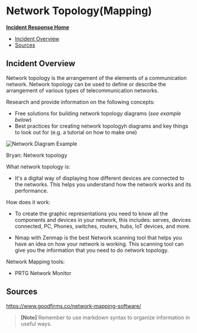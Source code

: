 <!-- This work is licensed under the Creative Commons Attribution-NonCommercial-ShareAlike 4.0 International License. To view a copy of this license, visit http://creativecommons.org/licenses/by-nc-sa/4.0/ or send a letter to Creative Commons, PO Box 1866, Mountain View, CA 94042, USA. -->

# Network Topology(Mapping)

[**Incident Response Home**](../README.md)
- [Incident Overview](#Incident-Overview)
- [Sources](#Sources)

## Incident Overview

Network topology is the arrangement of the elements of a communication network. Network topology can be used to define or describe the arrangement of various types of telecommunication networks.   

Research and provide information on the following concepts:  

- Free solutions for building network topology diagrams (*see example below*)
- Best practices for creating network topologyh diagrams and key things to look out for (e.g. a tutorial on how to make one)

![Network Diagram Example](https://i.gyazo.com/7e25605997e1c333a5feca6b3aefe165.png)

Bryan: Network topology

What network topology is:

- It's a digital way of displaying how different devices are connected to the networks. This helps you understand how the network works and its performance.

How does it work:

- To create the graphic representations you need to know all the components and devices in your network, this includes: serves, devices connected, PC, Phones, switches, routers, hubs, IoT devices, and more.

- Nmap with Zenmap is the best Network scanning tool that helps you have an idea on how your network is working. This scanning tool can give you the information that you need to do network topology.

Network Mapping tools:

-  PRTG Network Monitor

## Sources

https://www.goodfirms.co/network-mapping-software/

>**[Note]** Remember to use markdown syntax to organize information in useful ways.
